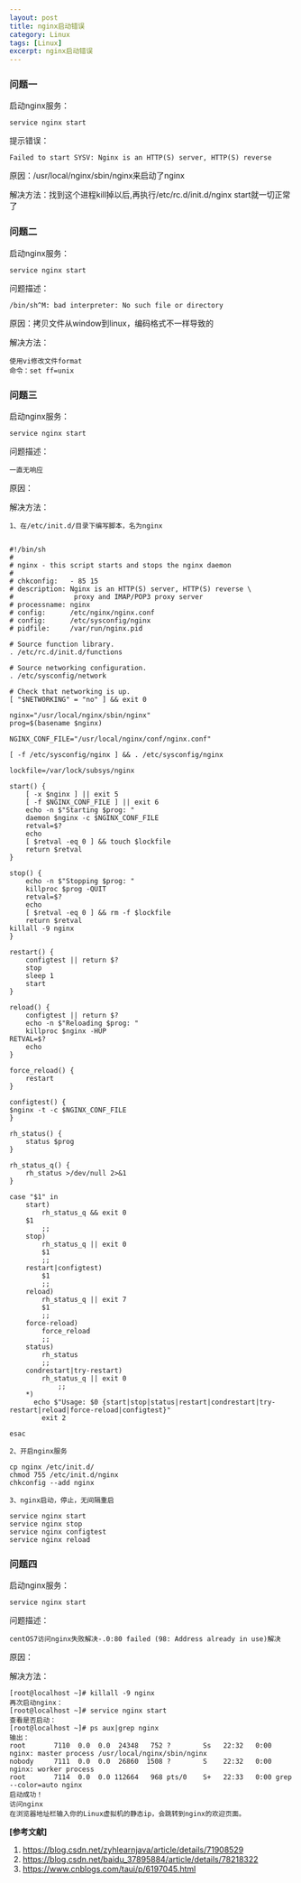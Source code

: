 ```yaml
---
layout: post
title: nginx启动错误
category: Linux
tags: [Linux]
excerpt: nginx启动错误
---
```

### 问题一 ###

启动nginx服务： 

    service nginx start

提示错误： 

    Failed to start SYSV: Nginx is an HTTP(S) server, HTTP(S) reverse


原因：/usr/local/nginx/sbin/nginx来启动了nginx

解决方法：找到这个进程kill掉以后,再执行/etc/rc.d/init.d/nginx start就一切正常了



### 问题二 ###

启动nginx服务： 

    service nginx start


问题描述：

	/bin/sh^M: bad interpreter: No such file or directory

原因：拷贝文件从window到linux，编码格式不一样导致的

解决方法：

	使用vi修改文件format
	命令：set ff=unix

### 问题三 ###

启动nginx服务： 

    service nginx start


问题描述：

	一直无响应

原因：

解决方法：

	1、在/etc/init.d/目录下编写脚本，名为nginx
	
	
	#!/bin/sh 
	# 
	# nginx - this script starts and stops the nginx daemon 
	# 
	# chkconfig:   - 85 15 
	# description: Nginx is an HTTP(S) server, HTTP(S) reverse \ 
	#               proxy and IMAP/POP3 proxy server 
	# processname: nginx 
	# config:      /etc/nginx/nginx.conf 
	# config:      /etc/sysconfig/nginx 
	# pidfile:     /var/run/nginx.pid 
	
	# Source function library. 
	. /etc/rc.d/init.d/functions 
	
	# Source networking configuration. 
	. /etc/sysconfig/network 
	
	# Check that networking is up. 
	[ "$NETWORKING" = "no" ] && exit 0 
	
	nginx="/usr/local/nginx/sbin/nginx" 
	prog=$(basename $nginx) 
	
	NGINX_CONF_FILE="/usr/local/nginx/conf/nginx.conf" 
	
	[ -f /etc/sysconfig/nginx ] && . /etc/sysconfig/nginx 
	
	lockfile=/var/lock/subsys/nginx 
	
	start() { 
	    [ -x $nginx ] || exit 5 
	    [ -f $NGINX_CONF_FILE ] || exit 6 
	    echo -n $"Starting $prog: " 
	    daemon $nginx -c $NGINX_CONF_FILE 
	    retval=$? 
	    echo 
	    [ $retval -eq 0 ] && touch $lockfile 
	    return $retval 
	} 
	
	stop() { 
	    echo -n $"Stopping $prog: " 
	    killproc $prog -QUIT 
	    retval=$? 
	    echo 
	    [ $retval -eq 0 ] && rm -f $lockfile 
	    return $retval 
	killall -9 nginx 
	} 
	
	restart() { 
	    configtest || return $? 
	    stop 
	    sleep 1 
	    start 
	} 
	
	reload() { 
	    configtest || return $? 
	    echo -n $"Reloading $prog: " 
	    killproc $nginx -HUP 
	RETVAL=$? 
	    echo 
	} 
	
	force_reload() { 
	    restart 
	} 
	
	configtest() { 
	$nginx -t -c $NGINX_CONF_FILE 
	} 
	
	rh_status() { 
	    status $prog 
	} 
	
	rh_status_q() { 
	    rh_status >/dev/null 2>&1 
	} 
	
	case "$1" in 
	    start) 
	        rh_status_q && exit 0 
	    $1 
	        ;; 
	    stop) 
	        rh_status_q || exit 0 
	        $1 
	        ;; 
	    restart|configtest) 
	        $1 
	        ;; 
	    reload) 
	        rh_status_q || exit 7 
	        $1 
	        ;; 
	    force-reload) 
	        force_reload 
	        ;; 
	    status) 
	        rh_status 
	        ;; 
	    condrestart|try-restart) 
	        rh_status_q || exit 0 
	            ;; 
	    *)    
	      echo $"Usage: $0 {start|stop|status|restart|condrestart|try-restart|reload|force-reload|configtest}" 
	        exit 2 
	
	esac  
	
	2、开启nginx服务
	
	cp nginx /etc/init.d/
	chmod 755 /etc/init.d/nginx
	chkconfig --add nginx

	3、nginx启动，停止，无间隔重启
	
	service nginx start
	service nginx stop
	service nginx configtest
	service nginx reload


### 问题四 ###

启动nginx服务： 

    service nginx start


问题描述：

	centOS7访问nginx失败解决-.0:80 failed (98: Address already in use)解决

原因：

解决方法：

	[root@localhost ~]# killall -9 nginx
	再次启动nginx：
	[root@localhost ~]# service nginx start
	查看是否启动：
	[root@localhost ~]# ps aux|grep nginx
	输出：
	root       7110  0.0  0.0  24348   752 ?        Ss   22:32   0:00 nginx: master process /usr/local/nginx/sbin/nginx
	nobody     7111  0.0  0.0  26860  1508 ?        S    22:32   0:00 nginx: worker process
	root       7114  0.0  0.0 112664   968 pts/0    S+   22:33   0:00 grep --color=auto nginx
	启动成功！
	访问nginx
	在浏览器地址栏输入你的Linux虚拟机的静态ip，会跳转到nginx的欢迎页面。


**[参考文献]**

1. <https://blog.csdn.net/zyhlearnjava/article/details/71908529>
2. <https://blog.csdn.net/baidu_37895884/article/details/78218322>
3. <https://www.cnblogs.com/taui/p/6197045.html>
